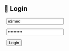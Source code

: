 <!DOCTYPE html>

<html lang="en">

<head>

  <meta charset="UTF-8">

  <title>Business Tracker (Firebase)</title>

  <style>

    body { font-family: Arial, sans-serif; margin: 20px; }

    input { margin: 5px; padding: 8px; width: 250px; }

    button { padding: 8px 14px; margin: 5px; cursor: pointer; }

    table { border-collapse: collapse; margin-top: 20px; width: 100%; }

    th, td { border: 1px solid #ddd; padding: 8px; text-align: center; }

    #loadingStatus { color: #666; font-style: italic; }

  </style>

</head>

<body>



<!-- Login Section -->

<div id="loginSection">

  <h2>🔐 Login</h2>

  <input type="text" id="username" placeholder="Username" value="e3med"><br>

  <input type="password" id="password" placeholder="Password" value="e3med2025+"><br>

  <button onclick="checkLogin()">Login</button>

  <p id="loginMessage" style="color:red;"></p>

</div>



<!-- Main App -->

<div id="appSection" style="display:none;">

  <h2>📊 Business Tracker</h2>

  <form id="entryForm">

    <input placeholder="Amount Transferred" id="transfer"><br>

    <input placeholder="Paid by (Transfer)" id="transferBy"><br>

    <input placeholder="Shipping Fees" id="shipping"><br>

    <input placeholder="Paid by (Shipping)" id="shippingBy"><br>

    <input placeholder="Clearance Fees" id="clearance"><br>

    <input placeholder="Paid by (Clearance)" id="clearanceBy"><br>

    <input placeholder="Receivable" id="receivable"><br>

    <input placeholder="Stock" id="stock"><br>

    <input placeholder="To be Collected" id="collected"><br>

    <button type="button" onclick="saveEntry()">Save Entry</button>

    <button type="button" onclick="downloadCSV()">Download Excel</button>

  </form>



  <h3>📂 Entries <span id="loadingStatus"></span></h3>

  <table id="entryTable">

    <thead>

      <tr>

        <th>Date</th><th>Transfer</th><th>Paid By</th>

        <th>Shipping</th><th>Paid By</th>

        <th>Clearance</th><th>Paid By</th>

        <th>Receivable</th><th>Stock</th><th>To Collect</th>

        <th>Delete</th>

      </tr>

    </thead>

    <tbody></tbody>

  </table>

</div>



<!-- Firebase SDK -->

<script src="https://www.gstatic.com/firebasejs/9.6.0/firebase-app-compat.js"></script>

<script src="https://www.gstatic.com/firebasejs/9.6.0/firebase-database-compat.js"></script>



<script>

 // Import the functions you need from the SDKs you need
import { initializeApp } from "firebase/app";
import { getAnalytics } from "firebase/analytics";
// TODO: Add SDKs for Firebase products that you want to use
// https://firebase.google.com/docs/web/setup#available-libraries

// Your web app's Firebase configuration
// For Firebase JS SDK v7.20.0 and later, measurementId is optional
const firebaseConfig = {
  apiKey: "AIzaSyBjZjNOWQwREWbNiPK5PTUHqDkiWuEim_g",
  authDomain: "e3med-finance.firebaseapp.com",
  databaseURL: "https://e3med-finance-default-rtdb.europe-west1.firebasedatabase.app",
  projectId: "e3med-finance",
  storageBucket: "e3med-finance.firebasestorage.app",
  messagingSenderId: "386561578213",
  appId: "1:386561578213:web:2dffa095390d44c2ef700c",
  measurementId: "G-QFHGC17P36"
};

// Initialize Firebase
const app = initializeApp(firebaseConfig);
const analytics = getAnalytics(app);

  };



  // Initialize Firebase

  const app = firebase.initializeApp(firebaseConfig);

  const db = firebase.database();



  let entries = [];



  // 🔄 Load entries from Firebase

  function loadEntries() {

    document.getElementById('loadingStatus').textContent = "Loading...";

    db.ref('businessEntries').on('value', (snapshot) => {

      entries = snapshot.val() || [];

      renderTable();

      document.getElementById('loadingStatus').textContent = "";

    }, (error) => {

      console.error("Firebase error:", error);

      document.getElementById('loadingStatus').textContent = "Error loading data!";

    });

  }



  function checkLogin() {

    const username = document.getElementById('username').value;

    const password = document.getElementById('password').value;

    

    if (username === "e3med" && password === "e3med2025+") {

      document.getElementById('loginSection').style.display = 'none';

      document.getElementById('appSection').style.display = 'block';

      loadEntries();

    } else {

      document.getElementById('loginMessage').textContent = "Invalid credentials!";

    }

  }



  function saveEntry() {

    const newEntry = {

      date: new Date().toLocaleDateString(),

      transfer: parseFloat(document.getElementById('transfer').value) || 0,

      transferBy: document.getElementById('transferBy').value,

      shipping: parseFloat(document.getElementById('shipping').value) || 0,

      shippingBy: document.getElementById('shippingBy').value,

      clearance: parseFloat(document.getElementById('clearance').value) || 0,

      clearanceBy: document.getElementById('clearanceBy').value,

      receivable: parseFloat(document.getElementById('receivable').value) || 0,

      stock: parseFloat(document.getElementById('stock').value) || 0,

      collected: parseFloat(document.getElementById('collected').value) || 0

    };



    entries.push(newEntry);

    db.ref('businessEntries').set(entries)

      .then(() => {

        alert('Entry saved successfully!');

        document.getElementById('entryForm').reset();

      })

      .catch(error => {

        alert('Error saving: ' + error.message);

      });

  }



  function deleteEntry(index) {

    if (confirm('Delete this entry?')) {

      entries.splice(index, 1);

      db.ref('businessEntries').set(entries)

        .catch(error => alert('Delete failed: ' + error.message));

    }

  }



  function renderTable() {

    const tbody = document.querySelector('#entryTable tbody');

    tbody.innerHTML = '';

    

    entries.forEach((entry, index) => {

      const row = document.createElement('tr');

      row.innerHTML = `

        <td>${entry.date}</td>

        <td>${entry.transfer}</td><td>${entry.transferBy}</td>

        <td>${entry.shipping}</td><td>${entry.shippingBy}</td>

        <td>${entry.clearance}</td><td>${entry.clearanceBy}</td>

        <td>${entry.receivable}</td><td>${entry.stock}</td>

        <td>${entry.collected}</td>

        <td><button onclick="deleteEntry(${index})">🗑️</button></td>

      `;

      tbody.appendChild(row);

    });

  }



  function downloadCSV() {

    let csv = "Date,Transfer,Paid By,Shipping,Paid By,Clearance,Paid By,Receivable,Stock,To Collect\n";

    

    entries.forEach(entry => {

      csv += `${entry.date},${entry.transfer},"${entry.transferBy}",${entry.shipping},"${entry.shippingBy}",${entry.clearance},"${entry.clearanceBy}",${entry.receivable},${entry.stock},${entry.collected}\n`;

    });



    const blob = new Blob([csv], { type: 'text/csv' });

    const url = URL.createObjectURL(blob);

    const a = document.createElement('a');

    a.href = url;

    a.download = 'business_data.csv';

    a.click();

  }

</script>

</body>

</html>
